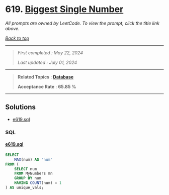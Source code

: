 # 619. [Biggest Single Number](<https://leetcode.com/problems/biggest-single-number>)

*All prompts are owned by LeetCode. To view the prompt, click the title link above.*

*[Back to top](<../README.md>)*

------

> *First completed : May 22, 2024*
>
> *Last updated : July 01, 2024*

------

> **Related Topics** : **[Database](<by_topic/Database.md>)**
>
> **Acceptance Rate** : **65.85 %**

------

## Solutions

- [e619.sql](<../my-submissions/e619.sql>)
### SQL
#### [e619.sql](<../my-submissions/e619.sql>)
```SQL
SELECT 
    MAX(num) AS 'num'
FROM (
    SELECT num
    FROM MyNumbers mn
    GROUP BY num
    HAVING COUNT(num) = 1
) AS unique_vals;
```

